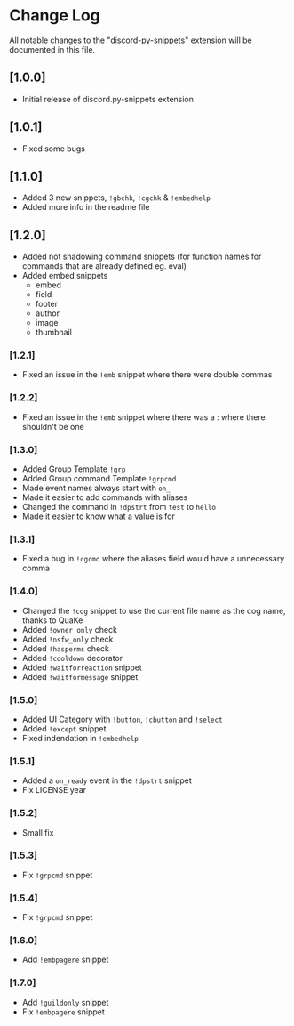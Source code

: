 # Change Log

All notable changes to the "discord-py-snippets" extension will be documented in this file.

## [1.0.0]

- Initial release of discord.py-snippets extension

## [1.0.1]

- Fixed some bugs

## [1.1.0]

- Added 3 new snippets, `!gbchk`, `!cgchk` & `!embedhelp`
- Added more info in the readme file

## [1.2.0]

- Added not shadowing command snippets (for function names for commands that are already defined eg. eval)
- Added embed snippets
  - embed
  - field
  - footer
  - author
  - image
  - thumbnail

### [1.2.1]

- Fixed an issue in the `!emb` snippet where there were double commas

### [1.2.2]

- Fixed an issue in the `!emb` snippet where there was a : where there shouldn't be one

### [1.3.0]

- Added Group Template `!grp`
- Added Group command Template `!grpcmd`
- Made event names always start with `on_`
- Made it easier to add commands with aliases
- Changed the command in `!dpstrt` from `test` to `hello`
- Made it easier to know what a value is for

### [1.3.1]

- Fixed a bug in `!cgcmd` where the aliases field would have a unnecessary comma

### [1.4.0]

- Changed the `!cog` snippet to use the current file name as the cog name, thanks to QuaKe
- Added `!owner_only` check
- Added `!nsfw_only` check
- Added `!hasperms` check
- Added `!cooldown` decorator
- Added `!waitforreaction` snippet
- Added `!waitformessage` snippet

### [1.5.0]

- Added UI Category with `!button`, `!cbutton` and `!select`
- Added `!except` snippet
- Fixed indendation in `!embedhelp`

### [1.5.1]

- Added a `on_ready` event in the `!dpstrt` snippet
- Fix LICENSE year

### [1.5.2]

- Small fix

### [1.5.3]

- Fix `!grpcmd` snippet

### [1.5.4]

- Fix `!grpcmd` snippet

### [1.6.0]

- Add `!embpagere` snippet

### [1.7.0]

- Add `!guildonly` snippet
- Fix `!embpagere` snippet
